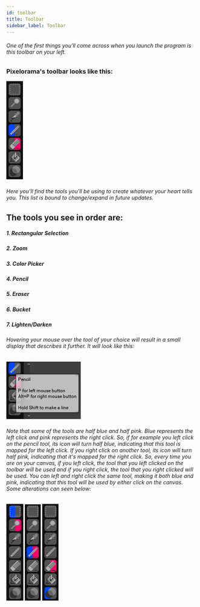 ```yaml
---
id: toolbar
title: Toolbar
sidebar_label: Toolbar
---
```


###### One of the first things you'll come across when you launch the program is this toolbar on your left.

### Pixelorama's toolbar looks like this:

![Toolbar](assets/toolbar.png)

###### Here you'll find the tools you'll be using to create whatever your heart tells you. This list is bound to change/expand in future updates. 

## The tools you see in order are:
##### 1. Rectangular Selection
##### 2. Zoom
##### 3. Color Picker
##### 4. Pencil
##### 5. Eraser
##### 6. Bucket
##### 7. Lighten/Darken

###### Hovering your mouse over the tool of your choice will result in a small display that describes it further. It will look like this:

![Hover](assets/toolbar_hover.png)

###### Note that some of the tools are half blue and half pink. Blue represents the left click and pink represents the right click. So, if for example you left click on the pencil tool, its icon will turn half blue, indicating that this tool is mapped for the left click. If you right click on another tool, its icon will turn half pink, indicating that it's mapped for the right click. So, every time you are on your canvas, if you left click, the tool that you left clicked on the toolbar will be used and if you right click, the tool that you right clicked will be used. You can left and right click the same tool, making it both blue and pink, indicating that this tool will be used by either click on the canvas. Some alterations can seen below:

<div style={{textAlign: 'center'}}>
<img src="assets/toolbar_example_1.png"/>
<img src="assets/toolbar_example_2.png"/>
<img src="assets/toolbar_example_3.png"/>
</div>